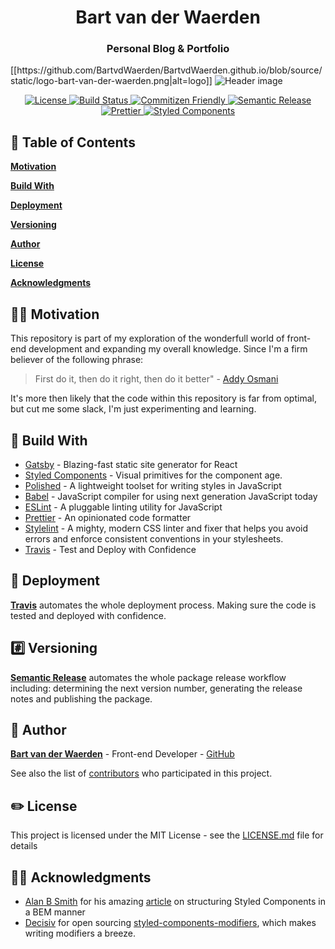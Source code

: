 <h1 align="center" style="border-bottom: none;">Bart van der Waerden</h1>
<h3 align="center">Personal Blog & Portfolio</h3>
[[https://github.com/BartvdWaerden/BartvdWaerden.github.io/blob/source/static/logo-bart-van-der-waerden.png|alt=logo]]
<img alt="Header image" src="https://source.unsplash.com/random/888x300">
<p align="center">
  <a href="https://help.github.com/articles/licensing-a-repository">
    <img alt="License" src="https://img.shields.io/github/license/mashape/apistatus.svg">
  </a>
  <a href="https://travis-ci.org/BartvdWaerden/bartvanderwaerden">
    <img alt="Build Status" src="https://travis-ci.org/BartvdWaerden/bartvanderwaerden.svg?branch=master">
  </a>
  <a href="http://commitizen.github.io/cz-cli/">
    <img alt="Commitizen Friendly" src="https://img.shields.io/badge/commitizen-friendly-brightgreen.svg">
  </a>
  <a href="https://github.com/semantic-release/semantic-release">
    <img alt="Semantic Release" src="https://img.shields.io/badge/%20%20%F0%9F%93%A6%F0%9F%9A%80-semantic--release-e10079.svg">
  </a>
  <a href="https://github.com/prettier/prettier">
    <img alt="Prettier" src="https://img.shields.io/badge/code_style-prettier-ff69b4.svg">
  </a>
  <a href="https://github.com/styled-components/styled-components">
    <img alt="Styled Components" src="https://img.shields.io/badge/style-%F0%9F%92%85%20styled--components-orange.svg?colorB=daa357&colorA=db748e">
  </a>
</p>

## 📎 Table of Contents

[**Motivation**](#motivation)

[**Build With**](#buildWith)

[**Deployment**](#deployment)

[**Versioning**](#versioning)

[**Author**](#author)

[**License**](#license)

[**Acknowledgments**](#acknowledgments)


<a name="motivation"></a>
## 🤘🏻 Motivation
This repository is part of my exploration of the wonderfull world of front-end development and expanding my overall knowledge. Since I'm a firm believer of the following phrase:


> First do it, then do it right, then do it better" - [Addy Osmani](https://twitter.com/addyosmani)

It's more then likely that the code within this repository is far from optimal, but cut me some slack, I'm just experimenting and learning.

<a name="buildWith"></a>
## 🔨 Build With
* [Gatsby](https://www.gatsbyjs.org/) - Blazing-fast static site generator for React
* [Styled Components](https://www.styled-components.com/) - Visual primitives for the component age.
* [Polished](https://polished.js.org/) - A lightweight toolset for writing styles in JavaScript
* [Babel](http://https://babeljs.io/) - JavaScript compiler for using next generation JavaScript today
* [ESLint](http://eslint.org/) - A pluggable linting utility for JavaScript
* [Prettier](https://prettier.io/) - An opinionated code formatter
* [Stylelint](https://stylelint.io/) - A mighty, modern CSS linter and fixer that helps you avoid errors and enforce consistent conventions in your stylesheets.
* [Travis](https://travis-ci.org/) - Test and Deploy with Confidence

<a name="Deployment"></a>
## 🚜 Deployment

[**Travis**](https://travis-ci.org/) automates the whole deployment process. Making sure the code is tested and deployed with confidence.

<a name="versioning"></a>
## #️⃣ Versioning

[**Semantic Release**](https://github.com/semantic-release/semantic-release) automates the whole package release workflow including: determining the next version number, generating the release notes and publishing the package.

<a name="author"></a>
## 👤 Author
[**Bart van der Waerden**](http://bartvanderwaerden.com/) - Front-end Developer - [GitHub](https://https://github.com/BartvdWaerden/)

See also the list of [contributors](https://github.com/your/project/contributors) who participated in this project.

<a name="license"></a>
## ✏️ License

This project is licensed under the MIT License - see the [LICENSE.md](LICENSE.md) file for details

<a name="acknowledgments"></a>
## 👏🏻  Acknowledgments

* [Alan B Smith](https://tech.decisiv.com/@_alanbsmith) for his amazing [article](https://tech.decisiv.com/structuring-our-styled-components-part-i-2bf21fa64b28) on structuring Styled Components in a BEM manner
* [Decisiv](https://github.com/Decisiv) for open sourcing [styled-components-modifiers](https://github.com/Decisiv/styled-components-modifiers), which makes writing modifiers a breeze.
